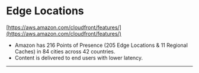 # Edge Locations

[https://aws.amazon.com/cloudfront/features/](https://aws.amazon.com/cloudfront/features/)

* Amazon has 216 Points of Presence (205 Edge Locations & 11 Regional Caches) in 84 cities across 42 countries.&#x20;
* Content is delivered to end users with lower latency.

****
